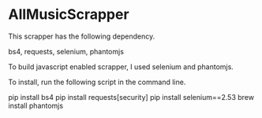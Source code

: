 # AllMusicScrapper

This scrapper has the following dependency.

bs4,
requests,
selenium,
phantomjs

To build javascript enabled scrapper, I used selenium and phantomjs.

To install, run the following script in the command line.

pip install bs4
pip install requests[security]
pip install selenium==2.53
brew install phantomjs
